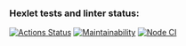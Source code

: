 ### Hexlet tests and linter status:
[![Actions Status](https://github.com/OlesiaVovk/frontend-project-lvl1/workflows/hexlet-check/badge.svg)](https://github.com/OlesiaVovk/frontend-project-lvl1/actions)
[![Maintainability](https://api.codeclimate.com/v1/badges/a99a88d28ad37a79dbf6/maintainability)](https://codeclimate.com/github/codeclimate/codeclimate/maintainability)
[![Node CI](https://github.com/OlesiaVovk/frontend-project-lvl1/workflows/Node%20CI/badge.svg)](https://github.com/OlesiaVovk/frontend-project-lvl1/actions)
